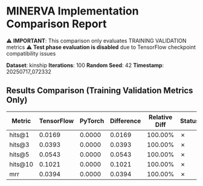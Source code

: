 # MINERVA Implementation Comparison Report

⚠️ **IMPORTANT**: This comparison only evaluates TRAINING VALIDATION metrics
⚠️ **Test phase evaluation is disabled** due to TensorFlow checkpoint compatibility issues

**Dataset**: kinship
**Iterations**: 100
**Random Seed**: 42
**Timestamp**: 20250717_072332
## Results Comparison (Training Validation Metrics Only)

| Metric | TensorFlow | PyTorch | Difference | Relative Diff | Status |
|--------|------------|---------|------------|---------------|--------|
| hits@1 | 0.0169 | 0.0000 | 0.0169 | 100.00% | ✗ |
| hits@3 | 0.0393 | 0.0000 | 0.0393 | 100.00% | ✗ |
| hits@5 | 0.0543 | 0.0000 | 0.0543 | 100.00% | ✗ |
| hits@10 | 0.1021 | 0.0000 | 0.1021 | 100.00% | ✗ |
| mrr | 0.0394 | 0.0000 | 0.0394 | 100.00% | ✗ |
